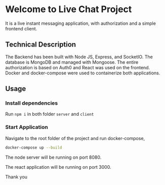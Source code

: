 # Welcome to Live Chat Project

It is a live instant messaging application, with authorization and a simple frontend client. 

## Technical Description
The Backend has been built with Node JS, Express, and SocketIO. The database is MongoDB and managed with Mongoose. The entire authorization is based on Auth0 and React was used on the frontend. Docker and docker-compose were used to containerize both applications.

## Usage
### Install dependencies
Run ```npm i``` in both folder
```server``` and ```client```

### Start Application
Navigate to the root folder of the project and run docker-compose,

```bash
docker-compose up --build
```

The node server will be running on port 8080.

The react application will be running on port 3000. 


Thank you

